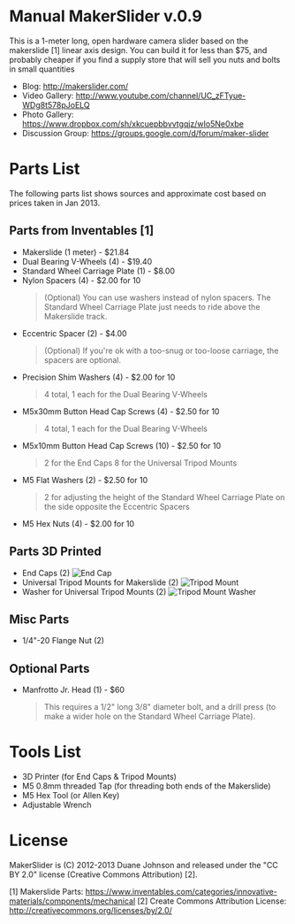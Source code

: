 Manual MakerSlider v.0.9
========================

This is a 1-meter long, open hardware camera slider based on the makerslide [1]
linear axis design. You can build it for less than $75, and probably cheaper if
you find a supply store that will sell you nuts and bolts in small quantities

* Blog: http://makerslider.com/
* Video Gallery: http://www.youtube.com/channel/UC_zFTyue-WDg8t578pJoELQ
* Photo Gallery: https://www.dropbox.com/sh/xkcuepbbvvtgqjz/wIo5Ne0xbe
* Discussion Group: https://groups.google.com/d/forum/maker-slider

Parts List
==========

The following parts list shows sources and approximate cost based on prices
taken in Jan 2013.

Parts from Inventables [1]
--------------------------

* Makerslide (1 meter) - $21.84
* Dual Bearing V-Wheels (4) - $19.40
* Standard Wheel Carriage Plate (1) - $8.00
* Nylon Spacers (4) - $2.00 for 10
  > (Optional) You can use washers instead of nylon spacers. The Standard
  > Wheel Carriage Plate just needs to ride above the Makerslide track.
* Eccentric Spacer (2) - $4.00
  > (Optional) If you're ok with a too-snug or too-loose carriage,
    the spacers are optional.
* Precision Shim Washers (4) - $2.00 for 10
  > 4 total, 1 each for the Dual Bearing V-Wheels
* M5x30mm Button Head Cap Screws (4) - $2.50 for 10
  > 4 total, 1 each for the Dual Bearing V-Wheels
* M5x10mm Button Head Cap Screws (10) - $2.50 for 10
  > 2 for the End Caps
  > 8 for the Universal Tripod Mounts
* M5 Flat Washers (2) - $2.50 for 10
  > 2 for adjusting the height of the Standard Wheel Carriage Plate on
  > the side opposite the Eccentric Spacers
* M5 Hex Nuts (4) - $2.00 for 10

Parts 3D Printed
----------------
* End Caps (2)
  ![End Cap](/canadaduane/MakerSlider/tree/manual-slider/images/endcap.jpg)
* Universal Tripod Mounts for Makerslide (2)
  ![Tripod Mount](/canadaduane/MakerSlider/tree/manual-slider/images/tripod_mount_universal.jpg)
* Washer for Universal Tripod Mounts (2)
  ![Tripod Mount Washer](/canadaduane/MakerSlider/tree/manual-slider/images/tripod_mount_washer.jpg)

Misc Parts
----------
* 1/4"-20 Flange Nut (2)

Optional Parts
--------------
* Manfrotto Jr. Head (1) - $60
  > This requires a 1/2" long 3/8" diameter bolt, and a drill press (to make
    a wider hole on the Standard Wheel Carriage Plate).

Tools List
==========

* 3D Printer (for End Caps & Tripod Mounts)
* M5 0.8mm threaded Tap (for threading both ends of the Makerslide)
* M5 Hex Tool (or Allen Key)
* Adjustable Wrench

License
=======

MakerSlider is (C) 2012-2013 Duane Johnson and released under the "CC BY 2.0"
license (Creative Commons Attribution) [2].

[1] Makerslide Parts: https://www.inventables.com/categories/innovative-materials/components/mechanical
[2] Create Commons Attribution License: http://creativecommons.org/licenses/by/2.0/